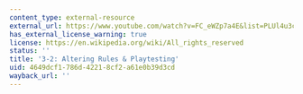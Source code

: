 ```yaml
---
content_type: external-resource
external_url: https://www.youtube.com/watch?v=FC_eWZp7a4E&list=PLUl4u3cNGP63YWzCDORR965yCmHiCKF9Z&index=6&t=525s
has_external_license_warning: true
license: https://en.wikipedia.org/wiki/All_rights_reserved
status: ''
title: '3-2: Altering Rules & Playtesting'
uid: 4649dcf1-786d-4221-8cf2-a61e0b39d3cd
wayback_url: ''
---
```

